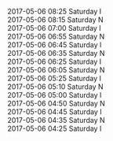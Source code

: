 2017-05-06 08:25 Saturday  I  
2017-05-06 08:15 Saturday  N  
2017-05-06 07:00 Saturday  I  
2017-05-06 06:55 Saturday  N  
2017-05-06 06:45 Saturday  I  
2017-05-06 06:35 Saturday  N  
2017-05-06 06:25 Saturday  I  
2017-05-06 06:05 Saturday  N  
2017-05-06 05:25 Saturday  I  
2017-05-06 05:10 Saturday  N  
2017-05-06 05:00 Saturday  I  
2017-05-06 04:50 Saturday  N  
2017-05-06 04:45 Saturday  I  
2017-05-06 04:35 Saturday  N  
2017-05-06 04:25 Saturday  I  
